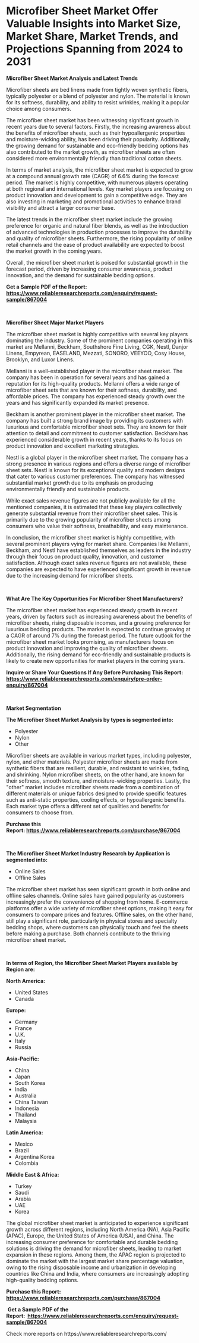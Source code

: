 <p><h1>Microfiber Sheet Market Offer Valuable Insights into Market Size, Market Share, Market Trends, and Projections Spanning from 2024 to 2031</h1></p><p><strong>Microfiber Sheet Market Analysis and Latest Trends</strong></p>
<p><p>Microfiber sheets are bed linens made from tightly woven synthetic fibers, typically polyester or a blend of polyester and nylon. The material is known for its softness, durability, and ability to resist wrinkles, making it a popular choice among consumers.</p><p>The microfiber sheet market has been witnessing significant growth in recent years due to several factors. Firstly, the increasing awareness about the benefits of microfiber sheets, such as their hypoallergenic properties and moisture-wicking ability, has been driving their popularity. Additionally, the growing demand for sustainable and eco-friendly bedding options has also contributed to the market growth, as microfiber sheets are often considered more environmentally friendly than traditional cotton sheets.</p><p>In terms of market analysis, the microfiber sheet market is expected to grow at a compound annual growth rate (CAGR) of 6.6% during the forecast period. The market is highly competitive, with numerous players operating at both regional and international levels. Key market players are focusing on product innovation and development to gain a competitive edge. They are also investing in marketing and promotional activities to enhance brand visibility and attract a larger consumer base.</p><p>The latest trends in the microfiber sheet market include the growing preference for organic and natural fiber blends, as well as the introduction of advanced technologies in production processes to improve the durability and quality of microfiber sheets. Furthermore, the rising popularity of online retail channels and the ease of product availability are expected to boost the market growth in the coming years.</p><p>Overall, the microfiber sheet market is poised for substantial growth in the forecast period, driven by increasing consumer awareness, product innovation, and the demand for sustainable bedding options.</p></p>
<p><strong>Get a Sample PDF of the Report:&nbsp; <a href="https://www.reliableresearchreports.com/enquiry/request-sample/867004">https://www.reliableresearchreports.com/enquiry/request-sample/867004</a></strong></p>
<p>&nbsp;</p>
<p><strong>Microfiber Sheet Major Market Players</strong></p>
<p><p>The microfiber sheet market is highly competitive with several key players dominating the industry. Some of the prominent companies operating in this market are Mellanni, Beckham, Southshore Fine Living, CGK, Nestl, Danjor Linens, Empyrean, EASELAND, Mezzati, SONORO, VEEYOO, Cosy House, Brooklyn, and Luxor Linens.</p><p>Mellanni is a well-established player in the microfiber sheet market. The company has been in operation for several years and has gained a reputation for its high-quality products. Mellanni offers a wide range of microfiber sheet sets that are known for their softness, durability, and affordable prices. The company has experienced steady growth over the years and has significantly expanded its market presence.</p><p>Beckham is another prominent player in the microfiber sheet market. The company has built a strong brand image by providing its customers with luxurious and comfortable microfiber sheet sets. They are known for their attention to detail and commitment to customer satisfaction. Beckham has experienced considerable growth in recent years, thanks to its focus on product innovation and excellent marketing strategies.</p><p>Nestl is a global player in the microfiber sheet market. The company has a strong presence in various regions and offers a diverse range of microfiber sheet sets. Nestl is known for its exceptional quality and modern designs that cater to various customer preferences. The company has witnessed substantial market growth due to its emphasis on producing environmentally friendly and sustainable products.</p><p>While exact sales revenue figures are not publicly available for all the mentioned companies, it is estimated that these key players collectively generate substantial revenue from their microfiber sheet sales. This is primarily due to the growing popularity of microfiber sheets among consumers who value their softness, breathability, and easy maintenance.</p><p>In conclusion, the microfiber sheet market is highly competitive, with several prominent players vying for market share. Companies like Mellanni, Beckham, and Nestl have established themselves as leaders in the industry through their focus on product quality, innovation, and customer satisfaction. Although exact sales revenue figures are not available, these companies are expected to have experienced significant growth in revenue due to the increasing demand for microfiber sheets.</p></p>
<p>&nbsp;</p>
<p><strong>What Are The Key Opportunities For Microfiber Sheet Manufacturers?</strong></p>
<p><p>The microfiber sheet market has experienced steady growth in recent years, driven by factors such as increasing awareness about the benefits of microfiber sheets, rising disposable incomes, and a growing preference for luxurious bedding products. The market is expected to continue growing at a CAGR of around 7% during the forecast period. The future outlook for the microfiber sheet market looks promising, as manufacturers focus on product innovation and improving the quality of microfiber sheets. Additionally, the rising demand for eco-friendly and sustainable products is likely to create new opportunities for market players in the coming years.</p></p>
<p><strong>Inquire or Share Your Questions If Any Before Purchasing This Report: <a href="https://www.reliableresearchreports.com/enquiry/pre-order-enquiry/867004">https://www.reliableresearchreports.com/enquiry/pre-order-enquiry/867004</a></strong></p>
<p>&nbsp;</p>
<p><strong>Market Segmentation</strong></p>
<p><strong>The Microfiber Sheet Market Analysis by types is segmented into:</strong></p>
<p><ul><li>Polyester</li><li>Nylon</li><li>Other</li></ul></p>
<p><p>Microfiber sheets are available in various market types, including polyester, nylon, and other materials. Polyester microfiber sheets are made from synthetic fibers that are resilient, durable, and resistant to wrinkles, fading, and shrinking. Nylon microfiber sheets, on the other hand, are known for their softness, smooth texture, and moisture-wicking properties. Lastly, the "other" market includes microfiber sheets made from a combination of different materials or unique fabrics designed to provide specific features such as anti-static properties, cooling effects, or hypoallergenic benefits. Each market type offers a different set of qualities and benefits for consumers to choose from.</p></p>
<p><strong>Purchase this Report:&nbsp;<a href="https://www.reliableresearchreports.com/purchase/867004">https://www.reliableresearchreports.com/purchase/867004</a></strong></p>
<p>&nbsp;</p>
<p><strong>The Microfiber Sheet Market Industry Research by Application is segmented into:</strong></p>
<p><ul><li>Online Sales</li><li>Offline Sales</li></ul></p>
<p><p>The microfiber sheet market has seen significant growth in both online and offline sales channels. Online sales have gained popularity as customers increasingly prefer the convenience of shopping from home. E-commerce platforms offer a wide variety of microfiber sheet options, making it easy for consumers to compare prices and features. Offline sales, on the other hand, still play a significant role, particularly in physical stores and specialty bedding shops, where customers can physically touch and feel the sheets before making a purchase. Both channels contribute to the thriving microfiber sheet market.</p></p>
<p>&nbsp;</p>
<p><strong>In terms of Region, the Microfiber Sheet Market Players available by Region are:</strong></p>
<p>
    <p> <strong> North America: </strong>
        <ul>
            <li>United States</li>
            <li>Canada</li>
        </ul>
        </p> 
    <p> <strong> Europe: </strong>
        <ul>
            <li>Germany</li>
            <li>France</li>
            <li>U.K.</li>
            <li>Italy</li>
            <li>Russia</li>
        </ul>
        </p> 
    <p> <strong> Asia-Pacific: </strong>
        <ul>
            <li>China</li>
            <li>Japan</li>
            <li>South Korea</li>
            <li>India</li>
            <li>Australia</li>
            <li>China Taiwan</li>
            <li>Indonesia</li>
            <li>Thailand</li>
            <li>Malaysia</li>
        </ul>
        </p> 
    <p> <strong> Latin America: </strong>
        <ul>
            <li>Mexico</li>
            <li>Brazil</li>
            <li>Argentina Korea</li>
            <li>Colombia</li>
        </ul>
        </p> 
    <p> <strong> Middle East & Africa: </strong>
        <ul>
            <li>Turkey</li>
            <li>Saudi</li>
            <li>Arabia</li>
            <li>UAE</li>
            <li>Korea</li>
        </ul>
    </p>
    </p>
<p><p>The global microfiber sheet market is anticipated to experience significant growth across different regions, including North America (NA), Asia Pacific (APAC), Europe, the United States of America (USA), and China. The increasing consumer preference for comfortable and durable bedding solutions is driving the demand for microfiber sheets, leading to market expansion in these regions. Among them, the APAC region is projected to dominate the market with the largest market share percentage valuation, owing to the rising disposable income and urbanization in developing countries like China and India, where consumers are increasingly adopting high-quality bedding options.</p></p>
<p><strong>Purchase this Report: <a href="https://www.reliableresearchreports.com/purchase/867004">https://www.reliableresearchreports.com/purchase/867004</a></strong></p>
<p>&nbsp;<strong>Get a Sample PDF of the Report:&nbsp;&nbsp;<a href="https://www.reliableresearchreports.com/enquiry/request-sample/867004">https://www.reliableresearchreports.com/enquiry/request-sample/867004</a></strong></p>
<p><strong></strong></p>
<p>Check more reports on https://www.reliableresearchreports.com/</p>